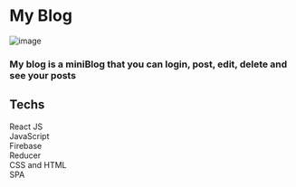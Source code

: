 # My Blog
![image](https://user-images.githubusercontent.com/61881055/170832357-8bf3a493-d24c-4e53-a7ed-09f64d848e58.png)

### My blog is a miniBlog that you can login, post, edit, delete and see your posts 


## Techs
React JS <br>
JavaScript <br>
Firebase <br>
Reducer <br>
CSS and HTML <br>
SPA
